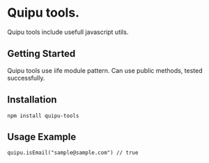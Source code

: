# Quipu tools.
Quipu tools include usefull javascript utils.

## Getting Started
Quipu tools use iife module pattern. Can use public methods, tested successfully.

## Installation
```
npm install quipu-tools
```

## Usage Example
```
quipu.isEmail("sample@sample.com") // true
```
